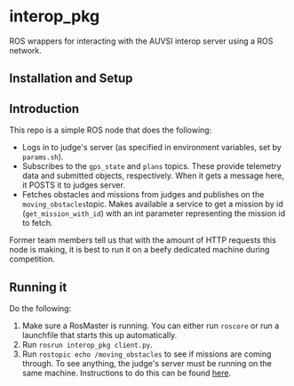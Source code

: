 # interop_pkg
ROS wrappers for interacting with the AUVSI interop server using a ROS network.

## Installation and Setup


## Introduction
This repo is a simple ROS node that does the following:
* Logs in to judge's server (as specified in environment variables, set by `params.sh`).
* Subscribes to the `gps_state` and `plans` topics. These provide telemetry data and submitted objects, respectively. When it gets a message here, it POSTS it to judges server.
* Fetches obstacles and missions from judges and publishes on the `moving_obstacles`topic. Makes available a service to get a mission by id (`get_mission_with_id`) with an int parameter representing the mission id to fetch.

Former team members tell us that with the amount of HTTP requests this node is making, it is best to run it on a beefy dedicated machine during competition.

## Running it
Do the following:
1. Make sure a RosMaster is running. You can either run `roscore` or run a launchfile that starts this up automatically.
2. Run `rosrun interop_pkg client.py`.
3. Run `rostopic echo /moving_obstacles` to see if missions are coming through. To see anything, the judge's server must be running on the same machine. Instructions to do this can be found [here](http://auvsi-suas-competition-interoperability-system.readthedocs.io/en/latest/).
